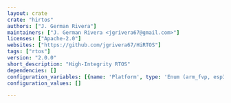 ```yaml
---
layout: crate
crate: "hirtos"
authors: ["J. German Rivera"]
maintainers: ["J. German Rivera <jgrivera67@gmail.com>"]
licenses: ["Apache-2.0"]
websites: ["https://github.com/jgrivera67/HiRTOS"]
tags: ["rtos"]
version: "2.0.0"
short_description: "High-Integrity RTOS"
dependencies: []
configuration_variables: [{name: 'Platform', type: 'Enum (arm_fvp, esp32_c3)', default: "arm_fvp"}]
configuration_values: []

---
```



